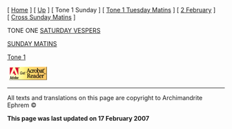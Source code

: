 \[ [Home](index.md) \] \[ [Up](annotated_translations.md) \] \[ Tone 1 Sunday \] \[ [Tone 1 Tuesday Matins](tone_1_tuesday_matins.md) \] \[ [2 February](2_february1.md) \] \[ [Cross Sunday Matins](Cross%20Sunday%20Matins.md) \]

TONE ONE
[SATURDAY VESPERS](SatEveComNotes.pdf)

[SUNDAY MATINS](Sun01mc%20notes.pdf)

[Tone 1](tone_1.md)
 

<span style="mso-bidi-font-size: 10.0pt; font-family: Book Antiqua; Translating
Liturgy&lt;/a&gt;&lt;/span&gt;&lt;/font&gt;&lt;/p&gt;
&lt;p&gt;&lt;font size=">  [<img src="getacro.gif" width="88" height="31" />](http://www.adobe.com)</span>

------------------------------------------------------------------------

All texts and translations on this page are copyright to
Archimandrite Ephrem ©

**This page was last updated on 17 February 2007**
